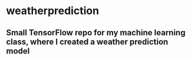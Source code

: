 # weatherprediction
## Small TensorFlow repo for my machine learning class, where I created a weather prediction model
